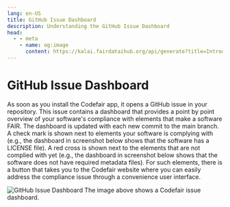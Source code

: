 ```yaml
---
lang: en-US
title: GitHub Issue Dashboard
description: Understanding the GitHub Issue Dashboard
head:
  - - meta
    - name: og:image
      content: https://kalai.fairdataihub.org/api/generate?title=Introduction%20to%20the%20Codefair%20Portal&description=&app=codefair-docs&org=fairdataihub
---
```


# GitHub Issue Dashboard

As soon as you install the Codefair app, it opens a GitHub issue in your repository. This issue contains a dashboard that provides a point by point overview of your software's compliance with elements that make a software FAIR. The dashboard is updated with each new commit to the main branch. A check mark is shown next to elements your software is complying with (e.g., the dashboard in screenshot below shows that the software has a LICENSE file). A red cross is shown next to the elements that are not complied with yet (e.g., the dashboard in screenshot below shows that the software does not have required metadata files). For such elements, there is a button that takes you to the Codefair website where you can easily address the compliance issue through a convenience user interface.

![GitHub Issue Dashboard](/dashboard-metadata.png)
The image above shows a Codefair issue dashboard.
